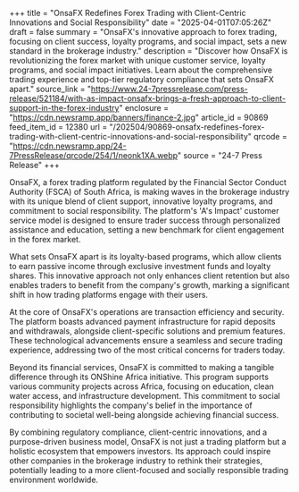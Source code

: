 +++
title = "OnsaFX Redefines Forex Trading with Client-Centric Innovations and Social Responsibility"
date = "2025-04-01T07:05:26Z"
draft = false
summary = "OnsaFX's innovative approach to forex trading, focusing on client success, loyalty programs, and social impact, sets a new standard in the brokerage industry."
description = "Discover how OnsaFX is revolutionizing the forex market with unique customer service, loyalty programs, and social impact initiatives. Learn about the comprehensive trading experience and top-tier regulatory compliance that sets OnsaFX apart."
source_link = "https://www.24-7pressrelease.com/press-release/521184/with-as-impact-onsafx-brings-a-fresh-approach-to-client-support-in-the-forex-industry"
enclosure = "https://cdn.newsramp.app/banners/finance-2.jpg"
article_id = 90869
feed_item_id = 12380
url = "/202504/90869-onsafx-redefines-forex-trading-with-client-centric-innovations-and-social-responsibility"
qrcode = "https://cdn.newsramp.app/24-7PressRelease/qrcode/254/1/neonk1XA.webp"
source = "24-7 Press Release"
+++

<p>OnsaFX, a forex trading platform regulated by the Financial Sector Conduct Authority (FSCA) of South Africa, is making waves in the brokerage industry with its unique blend of client support, innovative loyalty programs, and commitment to social responsibility. The platform's 'A's Impact' customer service model is designed to ensure trader success through personalized assistance and education, setting a new benchmark for client engagement in the forex market.</p><p>What sets OnsaFX apart is its loyalty-based programs, which allow clients to earn passive income through exclusive investment funds and loyalty shares. This innovative approach not only enhances client retention but also enables traders to benefit from the company's growth, marking a significant shift in how trading platforms engage with their users.</p><p>At the core of OnsaFX's operations are transaction efficiency and security. The platform boasts advanced payment infrastructure for rapid deposits and withdrawals, alongside client-specific solutions and premium features. These technological advancements ensure a seamless and secure trading experience, addressing two of the most critical concerns for traders today.</p><p>Beyond its financial services, OnsaFX is committed to making a tangible difference through its ONShine Africa initiative. This program supports various community projects across Africa, focusing on education, clean water access, and infrastructure development. This commitment to social responsibility highlights the company's belief in the importance of contributing to societal well-being alongside achieving financial success.</p><p>By combining regulatory compliance, client-centric innovations, and a purpose-driven business model, OnsaFX is not just a trading platform but a holistic ecosystem that empowers investors. Its approach could inspire other companies in the brokerage industry to rethink their strategies, potentially leading to a more client-focused and socially responsible trading environment worldwide.</p>
